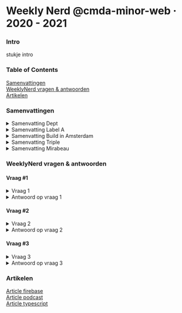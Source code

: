 # Weekly Nerd @cmda-minor-web · 2020 - 2021

### Intro
stukje intro

### Table of Contents  
[Samenvattingen](https://github.com/NathanNeelis/weekly-nerd-2021#samenvattingen)  
[WeeklyNerd vragen & antwoorden](https://github.com/NathanNeelis/weekly-nerd-2021#weeklynerd-vragen--antwoorden)  
[Artikelen](https://github.com/NathanNeelis/weekly-nerd-2021#artikelen)  

### Samenvattingen
<details>
<summary>Samenvatting Dept</summary>

![IMG_3703](https://user-images.githubusercontent.com/55492381/121371033-84046280-c93d-11eb-8c07-95b487a219e6.jpg)  
![IMG_3704](https://user-images.githubusercontent.com/55492381/121371070-89fa4380-c93d-11eb-96ea-41686ee6e260.jpg)  
</details>

<details>
<summary>Samenvatting Label A</summary>

![IMG_3705](https://user-images.githubusercontent.com/55492381/121371170-a4342180-c93d-11eb-8b04-a7959493556b.jpg)  
![IMG_3706](https://user-images.githubusercontent.com/55492381/121371156-a0080400-c93d-11eb-8b93-83761f1aee5b.jpg)  
</details>

<details>
<summary>Samenvatting Build in Amsterdam</summary>

![IMG_3707](https://user-images.githubusercontent.com/55492381/121371225-b1511080-c93d-11eb-8af7-d0825876f07e.jpg)
</details>

<details>
<summary>Samenvatting Triple</summary>

![IMG_3708](https://user-images.githubusercontent.com/55492381/121371298-bca43c00-c93d-11eb-9307-0dd74f084549.jpg)
</details>

<details>
<summary>Samenvatting Mirabeau</summary>

![IMG_3709](https://user-images.githubusercontent.com/55492381/121371425-d47bc000-c93d-11eb-82ea-a9ecced04853.jpg)  
![IMG_3710](https://user-images.githubusercontent.com/55492381/121371413-d2196600-c93d-11eb-989c-3347cbb9f302.jpg)  
![IMG_3711](https://user-images.githubusercontent.com/55492381/121371402-cfb70c00-c93d-11eb-89d3-2fdb57e7162a.jpg)  
![IMG_3712](https://user-images.githubusercontent.com/55492381/121371508-e3627280-c93d-11eb-86a3-89eb568a4663.jpg)  

</details>

### WeeklyNerd vragen & antwoorden
#### Vraag #1

<details>
<summary>Vraag 1</summary>

In de post [Wat is een goede frontend developer](https://css-tricks.com/what-makes-a-good-front-end-developer/) op CSS tricks staat een lijst interessante mensen die beschrijven wat een frontende developer is. Welke skills denk jij dat een goede frontender moet hebben en wat voor frontender ben jij eigenlijk? Lees ook de [The great divide](https://css-tricks.com/the-great-divide/) van Chris Coyer om deze vraag te beantwoorden.
</details>

<details>
<summary>Antwoord op vraag 1</summary>

Heel interessant om te lezen over “The great divide”, het is best wel herkenbaar. Al vind ik zijn kritiek op de studies voor front-end developer niet helemaal terecht als ik naar mijn eigen traject kijk. Ik leer namelijk heel veel over HTML, CSS, UI, UX en A11Y. Daarbij word ik ook regelmatig uitgedaagd om het diepe in te gaan met betrekking tot JavaScript. Ik vind zelfs eigenlijk dat onze studie wel iets meer aandacht aan de frameworks zou mogen besteden aangezien ze zo relevant zijn in het werkveld.   
  
Ik zie mezelf als een front-end developer die op beide vlakken interesse toont. Ik heb van voor deze opleiding al een passie voor accessibility (A11Y) en vind ik het design van de website waar UI en UX samen komen echt een heel leuk deel van onze opdrachten. Daarbij kan ik ook wel echt goed de diepte in gaan en nieuwe technieken zoals React of Typescript uitzoeken en toepassen. Dus om mijzelf op te sommen; Een Front-end Developer die goed nadenkt over het toepassen van user experience in de user interface terwijl ik graag mezelf uitdaag en de achterliggende techniek ook toepas.  
  
Wat voor mij een goede front-end developer maakt is de combinatie tussen de techniek en de UX. Als een FED op de hoogte is van de wensen van de eindgebruiker en de kans heeft om ook zijn applicatie te testen met de doelgroep denk ik dat je een hele sterke basis hebt. Daarbij is de development wereld een race naar nieuwe technieken. Er blijft continue doorontwikkeld worden en stil staan en je beroep onder de knie hebben zit er naar mijn idee niet bij, dus als FED moet je het leuk vinden om door te blijven leren.  

</details>




#### Vraag #2

<details>
<summary>Vraag 2</summary>

Je hebt geleerd hoe je toegankelijke websites kan maken. Een belangrijk uitgangspunt voor een digital designer is er voor zorgen dat een website door iedereen te gebruiken is. Toch zijn veel ontwikkelbedrijven zelf niet 'inclusive'. Ook de tech-industrie bestaat voor een groot deel uit dezelfde type personen en testen vervolgens hun websites bij weer dezelfde types, met stereotypering, vooroordelen en _biased_ uitkomsten tot gevolg. Herken je dit als probleem? Moet dit veranderen? In wat voor team zie jij jezelf graag werken? 
Lees het artikel [On racism and sexism in branding, user interface, and tech](https://uxdesign.cc/on-racism-and-sexism-in-branding-user-interface-and-tech-337f5ceb7ed5) en het project [Working towards a more inclusive design scene in The Netherlands](https://inclusief.design) en gebruik dit voor het beantwoorden van de vraag.

<img width="1145" alt="Adapting to Reality" src="https://user-images.githubusercontent.com/1391509/113145133-58267b80-922e-11eb-82e4-f7c8867b90ce.png">
</details>

<details>
<summary>Antwoord op vraag 2</summary>

Om heel kort te zijn, nee ik herken dit probleem niet. Ook denk ik niet dat het echt moet veranderen. Ik vind dat deze vraag ook op een hele ‘linkse’ manier is opgezet en ik leun veel meer naar de ‘rechter’ kant. Waar ik in geloof is dat de juiste persoon voor de baan moet worden aangenomen. Of diegene man, vrouw, iets ertussen is of welke huidskleur deze persoon heeft zal mij een worst wezen.   
  
Ik vind het juist een heel slecht principe om iemand aan te nemen met bijvoorbeeld een Islamitische achtergrond omdat je die nog niet in je bedrijf had. Alsof het belangrijker is om een multicultureel team te hebben in plaats van een team met de best gekwalificeerde mensen.   
  
Ik moest mij dan ook echt door het eerste artikel (On racism and.. ) heen worstelen. Ik bedoel; waarom is het racistisch als een Fitbit of een Apple Iwatch slechter presteert op iemand met een donkere huiskleur? Volgens mij gaat dit dan over de hartslagmeter, want dat is het enige wat iets te maken heeft met de huid en die leest je hartslag door het uitzetten van je bloedvaatjes in je huid te meten.   
  
Natuurlijk vind ik deze onderzoeken heel belangrijk en ook zeer interessant, want zoals veel projecten, is niet alles perfect en is dit weer precies zoiets wat nog verbeterd kan worden. Maar racistisch…? Dat gaat mij echt een stap te ver. Daarbij kreeg ik ook weer helemaal het ‘negerzoenen’ flashback toen het ging over de benaming van masters, slaves en blacklists.   
  
Wel zie ik de waarde van een divers team te hebben. Een ander geslacht of cultuur kan natuurlijk een hele unieke kijk op iets bieden. Maar dat heb ik ook van jong en oud. Niet ervaren en ervaren. Kortom; Ik kom graag in een team te werken die wel divers is maar waarin iedereen wel echt gekwalificeerd is.   
  
Enige tijd geleden heb ik een [documentaire gekeken op Netflix genaamd Coded Bias](https://www.imdb.com/title/tt11394170/). Als je dit onderwerp nou interessant vindt, kan ik je zeker deze aanraden om eens te kijken. Ik vond hem in ieder geval heel interessant. Het is net als deze vraag redelijk links georiënteerd maar niet te min wel interessant om te zien hoe deze groep daar een verschil in probeert te maken.  

</details>

#### Vraag #3
<details>
<summary>Vraag 3</summary>

Je bent nu 3 maanden 24/7 code aan het klopppppen. Hopelijk heb je super veel geleerd, ben je regelmatig uitgedaagd, weet je (nog beter) waar je grenzen liggen en hoe je je verder kan en wil onwikkelen als "frontender". Of juist niet ... 

In de verschillende vakken die je hebt gevolgd zijn technieken en werkwijzen aan bod gekomen die een "echte" frontender ook doet: prototypen, experimenteren, ingewikkelde code, simpele code, onderzoeken, testen, lezen, documenteren, en heel veel HTML, CSS en JS, op de client en op de server. Welke onderwerpen hebben de meeste indruk op je gemaakt? Een gastspreker of een test? Een inzicht tijdens een Discord-sessie met een van de student-assistenten? Schrijf per vak wat je hebt geleerd en wat je meeneemt als frontender.
</details>

<details>
<summary>Antwoord op vraag 3</summary>

#### 01 WeeklyNerd
Ik vond het artikel in de eerste vraag erg goed over “The great divide”. Hierdoor ben ik echt gaan realiseren dat er inderdaad twee kampen zijn en dat niet iedere FED dezelfde skills heeft. Ook was het heel interessant om te lezen at vacatures vaak heel vaag zijn in dit opzicht en het zou kunnen lonen om hier meer navraag te doen voordat je soliciteert. Zowel voor jezelf als voor je mogelijk toekomstige werkgever.  
  
#### 02 Web app from scratch
Dit vak was gedeeltelijk herhaling voor mij. Wat ik heel fijn vond was dat er lessen werden georganiseerd voor de noobs en de nerds. Er is zo’n principe waar ik even de naam van kwijt bent maar dat je denkt dat iedereen veel betere code schrijft dan jezelf. Nou tijdens dit vak had ik hier blijkbaar toch een beetje last van, ik schaalde me in bij de noobs en daagde me te weinig uit. Hierdoor heb ik toch geleerd dat ik soms mezelf gewoon iets meer moet uitdagen omdat ik eigenlijk best competent ben in de code.  
  
#### 03 CSS To The Rescue
Zo, wat heb ik CSS onderschat. Er is zo ongelofelijk veel mogelijk met CSS en dat wist ik helemaal niet. Ik dacht dat ik CSS wel een beetje onder de knie had en ik was mij al enige tijd volledig aan het focussen op JavaScript. Ik ben zo blij dat dit vak ertussen zat, het heeft echt weer mijn ogen geopend dat er nog zoveel te leren valt in CSS. Dus om aan te geven wat echt indruk op mij heeft gemaakt; de complexiteit van CSS.  
  
#### 04 Progressive Web App
De lessen van Declan waren echt heel fijn. Ik had nog nooit gehoord van een service-worker en dankzij de heldere lessen van Declan is mij niet alleen duidelijk geworden waar ze voor zijn maar ook hoe je ze kan implementeren. Dankzij deze basis ben ik in staat om zelf verder te onderzoeken wat er allemaal nog meer mogelijk is. Daarbij vind ik het principe van een progressive web app ook echt tof. Ik vind het jammer dat ik ze nog niet op de ipad of iphone kan installeren, hopelijk komt dat snel.   
  
#### 05 Browser Technologie
Ik blijf progressive enhancement een lastig onderwerp vinden. Ik weet ook niet echt of ik echt leuk vind. Dit komt omdat ik zelf in de luxepositie leef dat ik wel snel internet heb en een relatief nieuwe generatie telefoon. Wat mij wel verbaasde is het aantal API’s die gewoon relatief makkelijk te gebruiken zijn. Ik vond het superleuk om wat te experimenteren met deze technologieën. Daarbij vond ik initieel de grootte van de opdracht best wel pittig, aangezien we ‘gewoon even snel’ met databases aan de slag moesten. Maar de opdrachten zelf vond ik wel heel leuk, ik heb veel plezier gehad in het maken van mijn fotoalbum.   
  
#### 06 Real-Time Web
Als ik mezelf heb uitgedaagd tijdens een vak is het deze wel. Wat was er enorm veel te leren. Ik was heel blij met Lukas als begeleider, want wat weet die man veel. Alle colleges waren enorm inspirerend en in de voorbeelden was te zien dat je echt eindeloos ver kon gaan met real-time web technologieën. Waar ik achteraf heel blij mee was, was dat we drie concepten moesten schetsen. Ik was namelijk van plan verder te gaan met me fotoalbum. Maar doordat ik drie concepten moest inleveren kwam ik uiteindelijk op een heel ander concept waar ik echt met alle plezier aan heb gewerkt.  
  
#### 07 Human Centred Design
De vraag wat het meest indruk op mij heeft gemaakt is heel simpel te beantwoorde voor dit vak, namelijk; Darice. Wat een unieke ervaring om een project op deze manier te kunnen oppakken. Ook het individueel werken binnen een team, om het zo maar even te noemen, vond ik echt een waardevolle ervaring. Ik heb het toen ook al gezegd, maar ik heb tijdens alle testen net zoveel geleerd van de testen van mijn teamleden als van mijn eigen test. Daarbij kwam dat Darice zelfs nog een uitgebreid blog heeft geschreven over onze resultaten, heel gaaf!  
  
#### 08 – Meesterproef
Wat een toffe projecten! Ik ben er echt 300% voor gegaan maar wel individueel. Hier was ik uiteindelijk toch wel onder de indruk van de omvang dat mijn project begon te krijgen. Ik heb nog zoveel dingen die ik graag wil uitwerken, maar helaas loop ik tegen het eind aan. Af en toe twijfel ik toch wel een beetje of ik niet beter een team had kunnen zoeken. Algoed, onder de indruk van het project, echt een leuke opdracht. Ook heel interessant om echt voor een ‘opdrachtgever’ te werken die zelfs nog testpersonen wist te regelen ook. Dat was echt een leuke verassing.  

</details>

### Artikelen
[Article firebase](https://github.com/NathanNeelis/weekly-nerd-2021/blob/master/Article_firebase.md)  
[Article podcast](https://github.com/NathanNeelis/weekly-nerd-2021/blob/master/Article_podcast.md)  
[Article typescript](https://github.com/NathanNeelis/weekly-nerd-2021/blob/master/Article_typescrypt.md)  